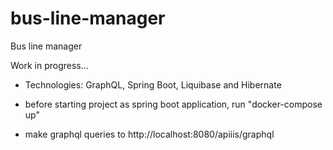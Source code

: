 # bus-line-manager
Bus line manager

Work in progress...

-  Technologies: GraphQL, Spring Boot, Liquibase and Hibernate

- before starting project as spring boot application, run "docker-compose up"

- make graphql queries to http://localhost:8080/apiiis/graphql

